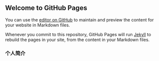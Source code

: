 ## Welcome to GitHub Pages

You can use the [editor on GitHub](https://github.com/hanchungchang/zhanghanzhong.github.io/edit/gh-pages/index.md) to maintain and preview the content for your website in Markdown files.

Whenever you commit to this repository, GitHub Pages will run [Jekyll](https://jekyllrb.com/) to rebuild the pages in your site, from the content in your Markdown files.

### 个人简介
